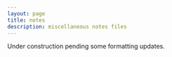 ```yaml
---
layout: page
title: notes
description: miscellaneous notes files
---
```


Under construction pending some formatting updates. 

<!--<h1>Highlighted Media</h1>
  <ul class="posts">
    <li><span>02 Sep 2013</span> &raquo; <a href="https://www.wired.com/2013/09/github-for-anything/">Article: WIRED - GitHub Is Going Mainstream</a></li>
    <li><span>09 Nov 2011</span> &raquo; <a href="http://vimeo.com/39016099">Video: RubyConf Argentina - Optimizing For Happiness</a></li>
    <li><span>01 Oct 2011</span> &raquo; <a href="http://confreaks.com/videos/712-rubyconf2011-github-flavored-ruby">Video: RubyConf - GitHub Flavored Ruby</a></li>
    <li><span>23 Nov 2010</span> &raquo; <a href="http://vimeo.com/17118008">Video: Erlang Factory - Mastering Git Basics</a></li>
  </ul>-->

